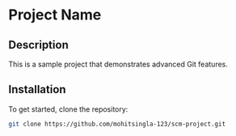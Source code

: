 # Project Name

## Description
This is a sample project that demonstrates advanced Git features.

## Installation
To get started, clone the repository:
```bash
git clone https://github.com/mohitsingla-123/scm-project.git
